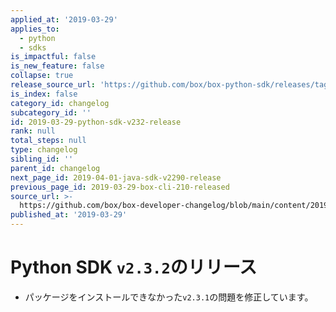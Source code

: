 ```yaml
---
applied_at: '2019-03-29'
applies_to:
  - python
  - sdks
is_impactful: false
is_new_feature: false
collapse: true
release_source_url: 'https://github.com/box/box-python-sdk/releases/tag/v2.3.2'
is_index: false
category_id: changelog
subcategory_id: ''
id: 2019-03-29-python-sdk-v232-release
rank: null
total_steps: null
type: changelog
sibling_id: ''
parent_id: changelog
next_page_id: 2019-04-01-java-sdk-v2290-release
previous_page_id: 2019-03-29-box-cli-210-released
source_url: >-
  https://github.com/box/box-developer-changelog/blob/main/content/2019/03-29-python-sdk-v232-release.md
published_at: '2019-03-29'
---
```

# Python SDK `v2.3.2`のリリース

* パッケージをインストールできなかった`v2.3.1`の問題を修正しています。
